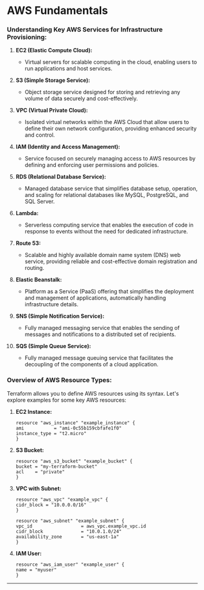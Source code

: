 # **AWS Fundamentals**

### Understanding Key AWS Services for Infrastructure Provisioning:

1.  **EC2 (Elastic Compute Cloud):**

    - Virtual servers for scalable computing in the cloud, enabling users to run applications and host services.

2.  **S3 (Simple Storage Service):**

    - Object storage service designed for storing and retrieving any volume of data securely and cost-effectively.

3.  **VPC (Virtual Private Cloud):**

    - Isolated virtual networks within the AWS Cloud that allow users to define their own network configuration, providing enhanced security and control.

4.  **IAM (Identity and Access Management):**

    - Service focused on securely managing access to AWS resources by defining and enforcing user permissions and policies.

5.  **RDS (Relational Database Service):**

    - Managed database service that simplifies database setup, operation, and scaling for relational databases like MySQL, PostgreSQL, and SQL Server.

6.  **Lambda:**

    - Serverless computing service that enables the execution of code in response to events without the need for dedicated infrastructure.

7.  **Route 53:**

    - Scalable and highly available domain name system (DNS) web service, providing reliable and cost-effective domain registration and routing.

8.  **Elastic Beanstalk:**

    - Platform as a Service (PaaS) offering that simplifies the deployment and management of applications, automatically handling infrastructure details.

9.  **SNS (Simple Notification Service):**

    - Fully managed messaging service that enables the sending of messages and notifications to a distributed set of recipients.

10. **SQS (Simple Queue Service):**

    - Fully managed message queuing service that facilitates the decoupling of the components of a cloud application.

### Overview of AWS Resource Types:

Terraform allows you to define AWS resources using its syntax. Let's explore examples for some key AWS resources:

1.  **EC2 Instance:**

    ```hcl
    resource "aws_instance" "example_instance" {
    ami           = "ami-0c55b159cbfafe1f0"
    instance_type = "t2.micro"
    }
    ```

2.  **S3 Bucket:**

    ```hcl
    resource "aws_s3_bucket" "example_bucket" {
    bucket = "my-terraform-bucket"
    acl    = "private"
    }
    ```

3.  **VPC with Subnet:**

    ```hcl
    resource "aws_vpc" "example_vpc" {
    cidr_block = "10.0.0.0/16"
    }

    resource "aws_subnet" "example_subnet" {
    vpc_id                  = aws_vpc.example_vpc.id
    cidr_block              = "10.0.1.0/24"
    availability_zone       = "us-east-1a"
    }
    ```

4.  **IAM User:**

    ```hcl
    resource "aws_iam_user" "example_user" {
    name = "myuser"
    }
    ```

---
